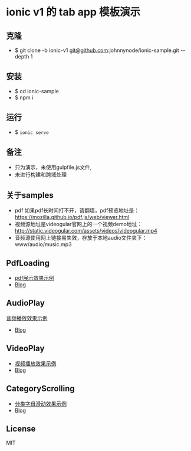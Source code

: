 # ionic v1 的 tab app 模板演示

## 克隆
- $ git clone -b ionic-v1 git@github.com:johnnynode/ionic-sample.git  --depth 1

## 安装
- $ cd ionic-sample
- $ npm i

## 运行
- $ `ionic serve`

## 备注
- 只为演示，未使用gulpfile.js文件, 
- 未进行构建和跨域处理

## 关于samples

- pdf 如果pdf长时间打不开，请翻墙，pdf预览地址是：https://mozilla.github.io/pdf.js/web/viewer.html
- 视频源地址是videogular官网上的一个视频demo地址：http://static.videogular.com/assets/videos/videogular.mp4
- 音频源使用网上链接易失效，存放于本地audio文件夹下：www/audio/music.mp3

## PdfLoading
- [pdf展示效果示例](./mds/pdf.md)
- [Blog](http://blog.csdn.net/tyro_java/article/details/73058952) 

## AudioPlay
[音频播放效果示例](./mds/audio.md)
- [Blog](http://blog.csdn.net/tyro_java/article/details/73043991) 

## VideoPlay
- [视频播放效果示例](./mds/video.md)
- [Blog](http://blog.csdn.net/tyro_java/article/details/73040008) 

## CategoryScrolling
- [分类字母滑动效果示例](./mds/cate.md)
- [Blog](http://blog.csdn.net/tyro_java/article/details/77622455) 

## License
MIT